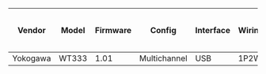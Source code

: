 | Vendor   | Model  | Firmware | Config        | Interface | Wiring/topology | Number of channels used | Which channel(s) |
|----------|--------|----------|---------------|-----------|-----------------|-------------------------|------------------|
| Yokogawa | WT333  | 1.01     | Multichannel  | USB       | 1P2W            | 1                       | 1                |
